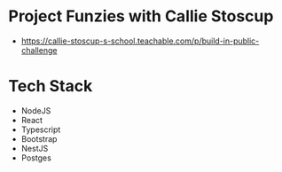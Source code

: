 # Project Funzies with Callie Stoscup
- https://callie-stoscup-s-school.teachable.com/p/build-in-public-challenge

# Tech Stack
- NodeJS
- React
- Typescript
- Bootstrap
- NestJS
- Postges
